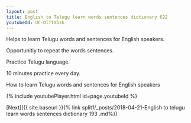 ```yaml
---
layout: post
title: English to Telugu learn words sentences dictionary 622 
youtubeId: UC-DlTtXbzk
---
```

 
 
Helps to learn Telugu words and sentences for English speakers.

Opportunitiy to repeat the words sentences. 

Practice Telugu language. 
 
10 minutes practice every day. 
 
How to learn Telugu words and sentences for English speakers 
 
{% include youtubePlayer.html id=page.youtubeId %}
 
 
[Next]({{ site.baseurl }}{% link  split1/_posts/2018-04-21-English to telugu learn words sentences dictionary 193 .md%})
 
